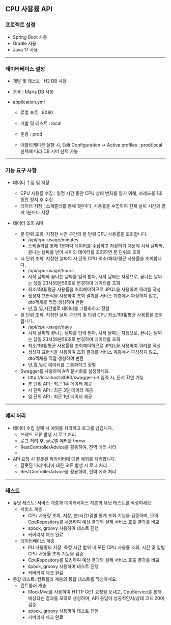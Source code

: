 ## CPU 사용률 API

### 프로젝트 설정 ###

- Spring Boot 사용
- Gradle 사용
- Java 17 사용
---

### 데이터베이스 설정 ###

- 개발 및 테스트 : H2 DB 사용
- 운용 : Maria DB 사용
  
- application.yml
  - 로컬 포트 : 8080
  - 개발 및 테스트 : local
  - 운용 : prod
  
  - 애플리케이션 실행 시, Edit Configuration -> Active profiles : prod/local 선택에 따라
DB 서버 선택 가능
---
### 기능 요구 사항 ###
- 데이터 수집 및 저장
  - CPU 사용률 수집 : 일정 시간 동안 CPU 상태 변화를 알기 위해, 쓰레드를 1초동안 정지 후 수집 
  - 데이터 저장 : 스케줄러를 통해 1분마다, 사용률을 수집하여 현재 날짜 시간과 함께 1분마다 저장

- 데이터 조회 API
  - 분 단위 조회: 지정한 시간 구간의 분 단위 CPU 사용률을 조회합니다.
    - /api/cpu-usage/minutes   
    - 스케줄러를 통해 1분마다 데이터를 수집하고 저장하기 때문에 시작 날짜와, 끝나는 날짜를 받아 사이의 데이터를 조회하면 분 단위로 조회
  - 시 단위 조회: 지정한 날짜의 시 단위 CPU 최소/최대/평균 사용률을 조회합니다.
    - /api/cpu-usage/hours
    - 시작 날짜와 끝나는 날짜를 입력 받아, 시작 날짜는 자정으로, 끝나는 날짜는 당일 23시59분59초로 변경하여 데이터를 조회
    - 최소/최대/평균 사용률을 조회해야하므로 JPQL을 사용하여 쿼리를 작성
    - 생성자 표현식을 사용하여 조회 결과를 서비스 계층에서 파싱하지 않고, dto객체를 직접 생성하여 반환
    - 년,월,일,시간별로 데이터를 그룹화하고 정렬
  - 일 단위 조회: 지정한 날짜 구간의 일 단위 CPU 최소/최대/평균 사용률을 조회합니다.
    - /api/cpu-usage/days  
    - 시작 날짜와 끝나는 날짜를 입력 받아, 시작 날짜는 자정으로, 끝나는 날짜는 당일 23시59분59초로 변경하여 데이터를 조회
    - 최소/최대/평균 사용률을 조회해야하므로 JPQL을 사용하여 쿼리를 작성
    - 생성자 표현식을 사용하여 조회 결과를 서비스 계층에서 파싱하지 않고, dto객체를 직접 생성하여 반환
    - 년,월,일로 데이터를 그룹화하고 정렬
  - Swagger를 사용하여 API 문서화를 설정하세요.
    - http://localhost:8080/swagger-ui/ 입력 시, 문서 확인 가능
    - 분 단위 API : 최근 1주 데이터 제공
    - 시 단위 API : 최근 3달 데이터 제공
    - 일 단위 API : 최근 1년 데이터 제공
---
### 예외 처리 ###
- 데이터 수집 실패 시 예외를 처리하고 로그를 남깁니다.
  - 쓰레드 오류 발생 시 로그 처리
  - 로그 처리 후, 글로벌 에러를 throw
  - RestControllerAdvice를 활용하여, 전역 에러 처리
  - 
- API 요청 시 잘못된 파라미터에 대한 예외를 처리합니다.
  - 잘못된 파라미터에 대한 오류 발생 시 로그 처리
  - RestControllerAdvice를 활용하여, 전역 에러 처리
---
### 테스트 ###
- 유닛 테스트: 서비스 계층과 데이터베이스 계층의 유닛 테스트를 작성하세요.
  - 서비스 계층
    - CPU 사용량 조회, 저장, 분/시간/일별 통계 조회 기능을 검증하며, 모의 CpuRepository를 사용하여 예상 결과와 실제 서비스 호출 결과를 비교
    - spock, groovy 사용하여 테스트 진행
    - 커버리지 체크 완료
  - 데이터베이스 계층
    - PU 사용량의 저장, 특정 시간 범위 내 모든 CPU 사용률 조회, 시간 및 일별 CPU 사용률 조회 기능을 검증 
    - CpuRepository를 모킹하여 예상 결과와 실제 서비스 호출 결과를 비교
    - spock, groovy 사용하여 테스트 진행 
    - 커버리지 체크 완료
- 통합 테스트: 컨트롤러 계층의 통합 테스트를 작성하세요.
  - 컨트롤러 계층 
    - MockMvc를 사용하여 HTTP GET 요청을 보내고, CpuService를 통해 예상되는 결과를 모의로 생성하여, API 응답이 성공적인지(상태 코드 200) 검증
    - spock, groovy 사용하여 테스트 진행
    - 커버리지 체크 완료

